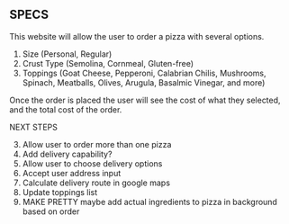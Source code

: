 ## SPECS
This website will allow the user to order a pizza with several options.
1.  Size (Personal, Regular)
2.  Crust Type (Semolina, Cornmeal, Gluten-free)
3.  Toppings (Goat Cheese, Pepperoni, Calabrian Chilis, Mushrooms, Spinach, Meatballs, Olives, Arugula, Basalmic Vinegar, and more)

Once the order is placed the user will see the cost of what they selected, and the total cost of the order.


NEXT STEPS
<!-- 1.  Return order details
2.  Return order total -->
3.  Allow user to order more than one pizza
4.  Add delivery capability?
5.  Allow user to choose delivery options
6.  Accept user address input
7.  Calculate delivery route in google maps
8.  Update toppings list
9.  MAKE PRETTY maybe add actual ingredients to pizza in background based on order
